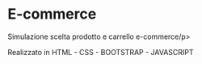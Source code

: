 # E-commerce
<p>Simulazione scelta prodotto e carrello e-commerce/p>
<p></p>Realizzato in HTML - CSS - BOOTSTRAP - JAVASCRIPT</p>
